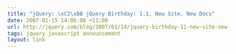 ```yaml
---
title: "jQuery: \xC2\xBB jQuery Birthday: 1.1, New Site, New Docs"
date: 2007-01-15 14:06:08 +11:00
url: http://jquery.com/blog/2007/01/14/jquery-birthday-11-new-site-new-docs/
tags: jquery javascript announcement
layout: link
---
```

